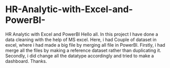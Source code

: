 # HR-Analytic-with-Excel-and-PowerBI-
HR Analytic with Excel and PowerBI 
Hello all.  In this project I have done a data cleaning with the help of MS excel. Here, i had Couple of dataset in excel, where i had made a big file by merging all file in PowerBI.
Firstly, i had merge all the files by making a reference dataset rather than duplicating it. Secondly, i did change all the datatype accordingly and tried to make a dashboard.
Thanks.
